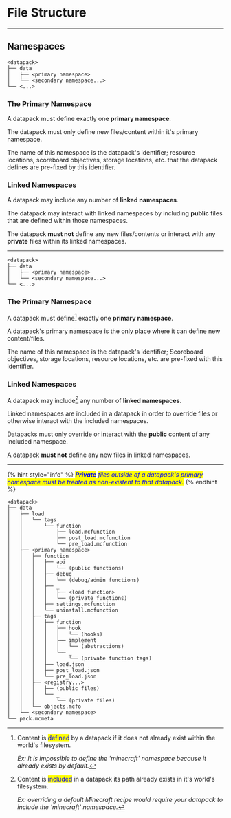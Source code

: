 # File Structure

***

## Namespaces

```
<datapack>
├── data
│   ├── <primary namespace>
│   └── <secondary namespace...>
└── <...>
```

### The Primary Namespace

A datapack must define exactly one **primary namespace**.

The datapack must only define new files/content within it's primary namespace.

The name of this namespace is the datapack's identifier; resource locations, scoreboard objectives, storage locations, etc. that the datapack defines are pre-fixed by this identifier.

### Linked Namespaces

A datapack may include any number of **linked namespaces**.

The datapack may interact with linked namespaces by including **public** files that are defined within those namespaces.

The datapack **must not** define any new files/contents or interact with any **private** files within its linked namespaces.

***

```
<datapack>
├── data
│   ├── <primary namespace>
│   └── <secondary namespace...>
└── <...>
```

### The Primary Namespace

A datapack must define[^1] exactly one **primary namespace**.

A datapack's primary namespace is the only place where it can define new content/files.

The name of this namespace is the datapack's identifier; Scoreboard objectives, storage locations, resource locations, etc. are pre-fixed with this identifier.

### Linked Namespaces

A datapack may include[^2] any number of **linked namespaces**.

Linked namespaces are included in a datapack in order to override files or otherwise interact with the included namespaces.

Datapacks must only override or interact with the **public** content of any included namespace.

A datapack **must not** define any new files in linked namespaces.

***

{% hint style="info" %}
_<mark style="color:blue;">**Private**</mark> <mark style="color:blue;"></mark><mark style="color:blue;">files outside of a datapack's primary namespace must be treated as non-existent to that datapack.</mark>_
{% endhint %}



```
<datapack>
├── data
│   ├── load
│   │   └── tags
│   │       └── function
│   │           ├── load.mcfunction
│   │           ├── post_load.mcfunction
│   │           └── pre_load.mcfunction
│   ├── <primary namespace>
│   │   ├── function
│   │   │   ├── api
│   │   │   │   └── (public functions)
│   │   │   ├── debug
│   │   │   │   └── (debug/admin functions)
│   │   │   ├── _
│   │   │   │   ├── <load function>
│   │   │   │   └── (private functions)
│   │   │   ├── settings.mcfunction
│   │   │   └── uninstall.mcfunction
│   │   ├── tags
│   │   │   ├── function
│   │   │   │   ├── hook
│   │   │   │   │   └── (hooks)
│   │   │   │   ├── implement
│   │   │   │   │   └── (abstractions)
│   │   │   │   └── _
│   │   │   │       └── (private function tags)
│   │   │   ├── load.json
│   │   │   ├── post_load.json
│   │   │   └── pre_load.json
│   │   ├── <registry...>
│   │   │   ├── (public files)
│   │   │   └── _
│   │   │       └── (private files)
│   │   └── objects.mcfo
│   └── <secondary namespace>
└── pack.mcmeta
```





[^1]: Content is <mark style="color:blue;">defined</mark> by a datapack if it does not already exist within the world's filesystem.&#x20;

    _Ex: It is impossible to define the 'minecraft' namespace because it already exists by default._

[^2]: Content is <mark style="color:blue;">included</mark> in a datapack its path already exists in it's world's filesystem.

    _Ex: overriding a default Minecraft recipe would require your datapack to include the 'minecraft' namespace._
